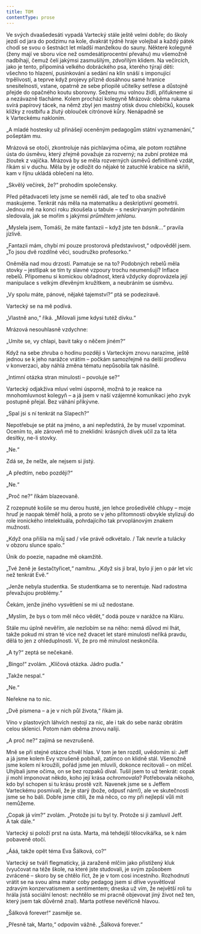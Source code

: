 ```yaml
---
title: TOM
contentType: prose
---
```


Ve svých dvaašedesáti vypadá Vartecký stále ještě velmi dobře; do školy jezdí od jara do podzimu na kole, dvakrát týdně hraje volejbal a každý pátek chodí se svou o šestnáct let mladší manželkou do sauny. Některé kolegyně (ženy mají ve sboru více než osmdesátiprocentní převahu) mu všemožně nadbíhají, čemuž čelí jakýmsi zasmušilým, zdvořilým klidem. Na večírcích, jako je tento, připomíná velkého dobráckého psa, kterého týrají děti: všechno to hlazení, pusinkování a sedání na klín snáší s imponující trpělivostí, a teprve když projevy přízně dosáhnou samé hranice snesitelnosti, vstane, opatrně ze sebe přiopilé učitelky setřese a důstojně přejde do opačného koutu sborovny. Seženu mu volnou židli, přiťukneme si a nezávazně tlacháme. Kolem prochází kolegyně Mrázová: oběma rukama svírá papírový tácek, na němž zbyl jen mastný otisk dvou chlebíčků, kousek kližky z rostbífu a žlutý oblouček citrónové kůry. Nenápadně se k Varteckému nakloním.

„A mladé hostesky už přinášejí oceněným pedagogům státní vyznamenání,“ pošeptám mu.

Mrázová se otočí, zkontroluje nás pichlavýma očima, ale potom roztáhne ústa do úsměvu, který zřejmě považuje za rozverný; na zubní protéze má žloutek z vajíčka. Mrázová by se měla rozverných úsměvů definitivně vzdát, říkám si v duchu. Měla by je odložit do nějaké té zatuchlé krabice na skříň, kam v říjnu ukládá oblečení na léto.

„Skvělý večírek, že?“ prohodím společensky.

Před pětadvaceti lety jsme se neměli rádi, ale teď to oba snaživě maskujeme. Tenkrát nás měla na matematiku a deskriptivní geometrii. Jednou mě na konci roku zkoušela u tabule – s neskrývaným pohrdáním sledovala, jak se mořím s jakýmsi _průmětem jehlanu._

„Myslela jsem, Tomáši, že máte fantazii – když jste ten _básník_…“ pravila jízlivě.

„Fantazii mám, chybí mi pouze prostorová představivost,“ odpověděl jsem. „To jsou dvě rozdílné věci, soudružko profesorko.“

Oněměla nad mou drzostí. Pamatuje se na to? Podobných rebelů měla stovky – jestlipak se tím ty slavné vzpoury trochu neumenšují? Inflace rebelů. Připomenu si komickou obřadnost, která vždycky doprovázela její manipulace s velkým dřevěným kružítkem, a ne­ubráním se úsměvu.

„Vy spolu máte, pánové, nějaké tajemství?“ ptá se podezíravě.

Vartecký se na mě podívá.

„Vlastně ano,“ říká. „Milovali jsme kdysi tutéž dívku.“

Mrázová nesouhlasně vzdychne:

„Umíte se, vy chlapi, bavit taky o něčem jiném?“

  

Když na sebe zhruba o hodinu později s Varteckým znovu narazíme, ještě jednou se k jeho narážce vrátím – počkám samozřejmě na delší prodlevu v konverzaci, aby náhlá změna tématu nepůsobila tak násilně.

„Intimní otázka stran minulosti – povoluje se?“

Vartecký odjakživa mluví velmi úsporně, možná to je reakce na mnohomluvnost kolegyň – a já jsem v naší vzájemné komunikaci jeho zvyk postupně přejal. Bez váhání přikývne.

„Spal jsi s ní tenkrát na Slapech?“

Nepotřebuje se ptát na jméno, a ani nepředstírá, že by musel vzpomínat. Ocením to, ale zároveň mě to zneklidní: krásných dívek učil za ta léta desítky, ne-li stovky.

„Ne.“

Zdá se, že nelže, ale nejsem si jistý.

„A předtím, nebo později?“

„Ne.“

„Proč ne?“ říkám blazeovaně.

Z rozepnuté košile se mu derou husté, jen lehce prošedivělé chlupy – moje hruď je naopak téměř holá, a proto se v jeho přítomnosti obvykle stylizuji do role ironického intelektuála, pohrdajícího tak prvoplánovým znakem mužnosti.

„Když ona přišla na můj sad / vše právě odkvétalo. / Tak nevrle a tulácky v obzoru slunce spalo.“

Únik do poezie, napadne mě okamžitě.

„Tvé ženě je šestačtyřicet,“ namítnu. „Když sis ji bral, bylo jí jen o pár let víc než tenkrát Evě.“

„Jenže nebyla studentka. Se studentkama se to nerentuje. Nad radostma převažujou problémy.“

Čekám, jenže jiného vysvětlení se mi už nedostane.

„Myslím, že bys o tom měl něco vědět,“ dodá pouze v narážce na Kláru.

Stále mu úplně nevěřím, ale nezlobím se na něho: nemá důvod mi lhát, takže pokud mi stran té více než dvacet let staré minulosti neříká pravdu, dělá to jen z ohleduplnosti. Ví, že pro mě minulost neskončila.

„A ty?“ zeptá se nečekaně.

„Bingo!“ zvolám. „Klíčová otázka. Jádro pudla.“

„Takže nespal.“

„Ne.“

Neřekne na to nic.

„Dvě písmena – a je v nich půl života,“ říkám já.

Víno v plastových láhvích nestojí za nic, ale i tak do sebe naráz obrátím celou sklenici. Potom nám oběma znovu naliji.

„A proč ne?“ zajímá se nevzrušeně.

Mně se při stejné otázce chvěl hlas. V tom je ten rozdíl, uvědomím si: Jeff a já jsme kolem Evy vzrušeně pobíhali, zatímco on klidně stál. Všemožně jsme kolem ní kroužili, pořád jsme jen mluvili, dokonce recitovali – on mlčel. Uhýbali jsme očima, on se bez rozpaků díval. Tušil jsem to už tenkrát: copak jí mohl imponovat někdo, koho její krása _ochromovala_? Potřebovala někoho, kdo byl schopen si tu krásu prostě vzít. Navenek jsme se s Jeffem Varteckému posmívali, že je starý (bože, odpusť nám!), ale ve skutečnosti jsme se ho báli. Dobře jsme cítili, že má něco, co my při nejlepší vůli mít nemůžeme.

„Copak já vím?“ zvolám. „Protože jsi tu byl ty. Protože si ji zamluvil Jeff. A tak dále.“

Vartecký si položí prst na ústa. Marta, má tehdejší tělocvikářka, se k nám pobaveně otočí.

„Ááá, takže opět téma Eva Šálková, co?“

Vartecký se tváří flegmaticky, já zaraženě mlčím jako přistižený kluk (vyučovat na téže škole, na které jste studovali, je svým způsobem zvrácené – skoro by se chtělo říct, že je v tom cosi incestního. Rozhodnutí vrátit se na svou alma mater coby pedagog jsem si dříve vysvětloval zdravým konzervatismem a sentimentem; dneska už vím, že největší roli tu hrála jistá sociální lenost: nechtělo se mi pracně objevovat jiný život než ten, který jsem tak důvěrně znal). Marta potřese nevěřícně hlavou.

„Šálková forever!“ zasměje se.

„Přesně tak, Marto,“ odpovím vážně. „Šálková forever.“
